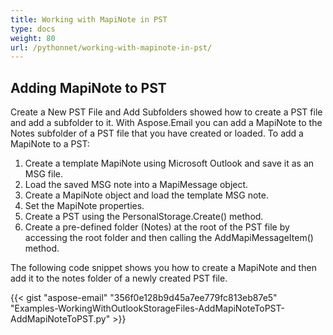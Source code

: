 ```yaml
---
title: Working with MapiNote in PST
type: docs
weight: 80
url: /pythonnet/working-with-mapinote-in-pst/
---
```



## **Adding MapiNote to PST**
Create a New PST File and Add Subfolders showed how to create a PST file and add a subfolder to it. With Aspose.Email you can add a MapiNote to the Notes subfolder of a PST file that you have created or loaded. To add a MapiNote to a PST:

1. Create a template MapiNote using Microsoft Outlook and save it as an MSG file.
1. Load the saved MSG note into a MapiMessage object.
1. Create a MapiNote object and load the template MSG note.
1. Set the MapiNote properties.
1. Create a PST using the PersonalStorage.Create() method.
1. Create a pre-defined folder (Notes) at the root of the PST file by accessing the root folder and then calling the AddMapiMessageItem() method.

The following code snippet shows you how to create a MapiNote and then add it to the notes folder of a newly created PST file.



{{< gist "aspose-email" "356f0e128b9d45a7ee779fc813eb87e5" "Examples-WorkingWithOutlookStorageFiles-AddMapiNoteToPST-AddMapiNoteToPST.py" >}}

